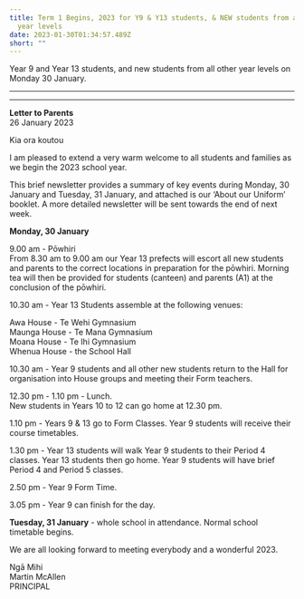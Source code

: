 ```yaml
---
title: Term 1 Begins, 2023 for Y9 & Y13 students, & NEW students from all other
  year levels
date: 2023-01-30T01:34:57.489Z
short: ""
---
```

Year 9 and Year 13 students, and new students from all other year levels on Monday 30 January.

____________
____________


**Letter to Parents**  
26 January 2023  

Kia ora koutou  

I am pleased to extend a very warm welcome to all students and families as we begin the 2023 school year.  

This brief newsletter provides a summary of key events during Monday, 30 January and Tuesday, 31 January, and attached is our ‘About our Uniform’ booklet.  A more detailed newsletter will be sent towards the end of next week.  

**Monday, 30 January**  

9.00 am - Pōwhiri  
From 8.30 am to 9.00 am our Year 13 prefects will escort all new students and parents to the correct locations in preparation for the pōwhiri. Morning tea will then be provided for students (canteen) and parents (A1) at the conclusion of the pōwhiri.  

10.30 am - Year 13 Students assemble at the following venues:  

Awa House - Te Wehi Gymnasium  
Maunga House - Te Mana Gymnasium  
Moana House - Te Ihi Gymnasium  
Whenua House - the School Hall  

10.30 am - Year 9 students and all other new students return to the Hall for organisation into House groups and meeting their Form teachers.  

12.30 pm - 1.10 pm - Lunch.  
New students in Years 10 to 12 can go home at 12.30 pm.  

1.10 pm - Years 9 & 13 go to Form Classes. Year 9 students will receive their course timetables.  

1.30 pm - Year 13 students will walk Year 9 students to their Period 4 classes. Year 13 students then go home. Year 9 students will have brief Period 4 and Period 5 classes.  

2.50 pm - Year 9 Form Time.  

3.05 pm - Year 9 can finish for the day.  

**Tuesday, 31 January** - whole school in attendance. Normal school timetable begins.  

We are all looking forward to meeting everybody and a wonderful 2023.  

Ngā Mihi  
Martin McAllen  
PRINCIPAL